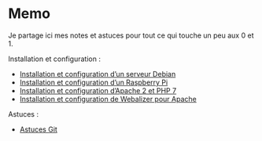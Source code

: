 # Memo

Je partage ici mes notes et astuces pour tout ce qui touche un peu aux 0 et 1.


Installation et configuration :

* [Installation et configuration d’un serveur Debian](https://github.com/Devenet/Memo/blob/master/debian.md)
* [Installation et configuration d’un Raspberry Pi](https://github.com/Devenet/Memo/blob/master/raspberrypi.md)
* [Installation et configuration d’Apache 2 et PHP 7](https://github.com/Devenet/Memo/blob/master/apache.md)
* [Installation et configuration de Webalizer pour Apache](https://github.com/Devenet/Memo/blob/master/webalizer.md)

Astuces :

* [Astuces Git](https://github.com/Devenet/Memo/blob/master/git.md)

